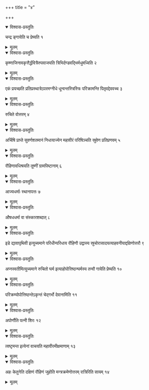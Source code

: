+++
title = "४"

+++


<details open><summary>विश्वास-प्रस्तुतिः</summary>

चन्द्र ङ्गायेति च प्रेष्यति १
</details>

<details><summary>मूलम्</summary>

चन्द्र ङ्गायेति च प्रेष्यति १
</details>


<details open><summary>विश्वास-प्रस्तुतिः</summary>

कृष्णाजिनावकृत्तैर्द्धवित्रैरुपवाजयति त्रिभिर्दण्डवद्भिर्मधुमध्विति २
</details>

<details><summary>मूलम्</summary>

कृष्णाजिनावकृत्तैर्द्धवित्रैरुपवाजयति त्रिभिर्दण्डवद्भिर्मधुमध्विति २
</details>


<details open><summary>विश्वास-प्रस्तुतिः</summary>

एकं प्रयच्छति प्रतिप्रस्थात्रेऽपरमग्नीधे धून्वन्तस्त्रिस्त्रिः परिक्रामन्ति पितृवद्देववच्च ३
</details>

<details><summary>मूलम्</summary>

एकं प्रयच्छति प्रतिप्रस्थात्रेऽपरमग्नीधे धून्वन्तस्त्रिस्त्रिः परिक्रामन्ति पितृवद्देववच्च ३
</details>


<details open><summary>विश्वास-प्रस्तुतिः</summary>

रुचिते वोत्तरम् ४
</details>

<details><summary>मूलम्</summary>

रुचिते वोत्तरम् ४
</details>


<details open><summary>विश्वास-प्रस्तुतिः</summary>

अर्चिषि प्राप्ते सुवर्णशतमानं निधायाज्येन महावीरं परिषिञ्चति स्रुवेण प्रतिप्रणवम् ५
</details>

<details><summary>मूलम्</summary>

अर्चिषि प्राप्ते सुवर्णशतमानं निधायाज्येन महावीरं परिषिञ्चति स्रुवेण प्रतिप्रणवम् ५
</details>


<details open><summary>विश्वास-प्रस्तुतिः</summary>

रौहिणावधिश्रयति तूष्णीं ग्रामपिष्टानाम् ६
</details>

<details><summary>मूलम्</summary>

रौहिणावधिश्रयति तूष्णीं ग्रामपिष्टानाम् ६
</details>


<details open><summary>विश्वास-प्रस्तुतिः</summary>

 आज्यधर्माः स्थानापत्तः ७
</details>

<details><summary>मूलम्</summary>

 आज्यधर्माः स्थानापत्तः ७
</details>


<details open><summary>विश्वास-प्रस्तुतिः</summary>

औषधधर्मा वा संस्कारशब्दात् ८
</details>

<details><summary>मूलम्</summary>

औषधधर्मा वा संस्कारशब्दात् ८
</details>


<details open><summary>विश्वास-प्रस्तुतिः</summary>

इडे द्यावापृथिवी इत्युच्यमाने परिधीन्परिधाय रौहिणौ उद्वास्य स्रुचोरासादयत्याहवनीयाद्दक्षिणोत्तरौ ९
</details>

<details><summary>मूलम्</summary>

इडे द्यावापृथिवी इत्युच्यमाने परिधीन्परिधाय रौहिणौ उद्वास्य स्रुचोरासादयत्याहवनीयाद्दक्षिणोत्तरौ ९
</details>


<details open><summary>विश्वास-प्रस्तुतिः</summary>

 अप्नस्वतीमित्युच्यमाने रुचितो घर्म इत्याहोपोत्तिष्ठन्घर्मस्य तन्वौ गायेति प्रेष्यति १०
</details>

<details><summary>मूलम्</summary>

 अप्नस्वतीमित्युच्यमाने रुचितो घर्म इत्याहोपोत्तिष्ठन्घर्मस्य तन्वौ गायेति प्रेष्यति १०
</details>


<details open><summary>विश्वास-प्रस्तुतिः</summary>

परिक्रम्योपोत्तिष्ठन्तेऽकृन्तं चेद्गर्भो देवानामिति ११
</details>

<details><summary>मूलम्</summary>

परिक्रम्योपोत्तिष्ठन्तेऽकृन्तं चेद्गर्भो देवानामिति ११
</details>


<details open><summary>विश्वास-प्रस्तुतिः</summary>

अपोर्णौति पत्नी शिरः १२
</details>

<details><summary>मूलम्</summary>

अपोर्णौति पत्नी शिरः १२
</details>


<details open><summary>विश्वास-प्रस्तुतिः</summary>

त्वष्टृमन्त इत्येनां वाचयति महावीरमीक्षमाणाम् १३
</details>

<details><summary>मूलम्</summary>

त्वष्टृमन्त इत्येनां वाचयति महावीरमीक्षमाणाम् १३
</details>


<details open><summary>विश्वास-प्रस्तुतिः</summary>

अहः केतुनेति दक्षिणं रौहिणं जुहोति मन्त्रक्रमेणोत्तरम् रात्रिरिति सायम् १४
</details>

<details><summary>मूलम्</summary>

अहः केतुनेति दक्षिणं रौहिणं जुहोति मन्त्रक्रमेणोत्तरम् रात्रिरिति सायम् १४
</details>
